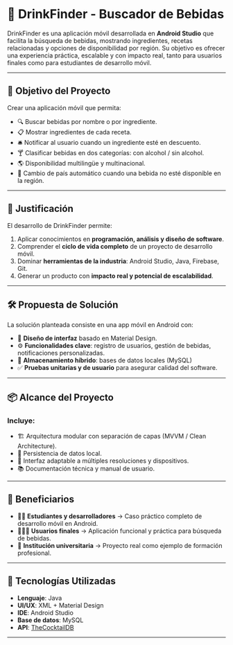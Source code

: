 # 🍹 DrinkFinder - Buscador de Bebidas  

DrinkFinder es una aplicación móvil desarrollada en **Android Studio** que facilita la búsqueda de bebidas, mostrando ingredientes, recetas relacionadas y opciones de disponibilidad por región. Su objetivo es ofrecer una experiencia práctica, escalable y con impacto real, tanto para usuarios finales como para estudiantes de desarrollo móvil.  

---

## 🎯 Objetivo del Proyecto  
Crear una aplicación móvil que permita:  
- 🔍 Buscar bebidas por nombre o por ingrediente.  
- 📋 Mostrar ingredientes de cada receta.  
- 🛎️ Notificar al usuario cuando un ingrediente esté en descuento.  
- 🍸 Clasificar bebidas en dos categorías: con alcohol / sin alcohol.  
- 🌎 Disponibilidad multilingüe y multinacional.  
- 🔄 Cambio de país automático cuando una bebida no esté disponible en la región.  

---

## 🧾 Justificación  
El desarrollo de DrinkFinder permite:  
1. Aplicar conocimientos en **programación, análisis y diseño de software**.  
2. Comprender el **ciclo de vida completo** de un proyecto de desarrollo móvil.  
3. Dominar **herramientas de la industria**: Android Studio, Java, Firebase, Git.  
4. Generar un producto con **impacto real y potencial de escalabilidad**.  


---

## 🛠️ Propuesta de Solución  
La solución planteada consiste en una app móvil en Android con:  
- 🎨 **Diseño de interfaz** basado en Material Design.  
- ⚙️ **Funcionalidades clave**: registro de usuarios, gestión de bebidas, notificaciones personalizadas.  
- 💾 **Almacenamiento híbrido**: bases de datos locales (MySQL)
- ✅ **Pruebas unitarias y de usuario** para asegurar calidad del software.  

---

## 📦 Alcance del Proyecto  

### Incluye:  
- 🏗️ Arquitectura modular con separación de capas (MVVM / Clean Architecture).  
- 💾 Persistencia de datos local.  
- 📱 Interfaz adaptable a múltiples resoluciones y dispositivos.  
- 📚 Documentación técnica y manual de usuario.  

---

## 👥 Beneficiarios  
- 👩‍💻 **Estudiantes y desarrolladores** → Caso práctico completo de desarrollo móvil en Android.  
- 🧑‍🤝‍🧑 **Usuarios finales** → Aplicación funcional y práctica para búsqueda de bebidas.  
- 🏫 **Institución universitaria** → Proyecto real como ejemplo de formación profesional.  

---

## 📱 Tecnologías Utilizadas  
- **Lenguaje**: Java  
- **UI/UX**: XML + Material Design  
- **IDE**: Android Studio  
- **Base de datos**: MySQL
- **API**: [TheCocktailDB](https://www.thecocktaildb.com/api.php)  

---
